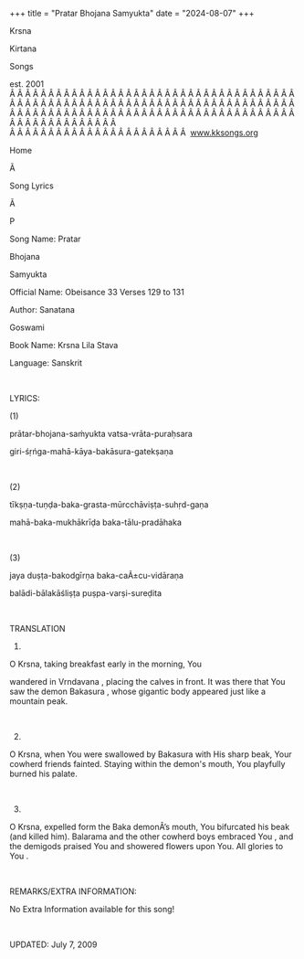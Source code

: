 +++ 
title = "Pratar Bhojana Samyukta"
date = "2024-08-07"
+++

Krsna
 
Kirtana
 
Songs

est. 2001
Â Â Â Â Â Â Â Â Â Â Â Â Â Â Â Â Â Â Â Â Â Â Â Â Â Â Â Â Â Â Â Â Â Â Â Â Â Â Â Â Â Â Â Â Â Â Â Â Â Â Â Â Â Â Â Â Â Â Â Â Â Â Â Â Â Â Â Â Â Â Â Â Â Â Â Â Â Â Â Â Â Â Â Â Â Â Â Â Â Â Â Â Â Â Â Â Â Â Â Â Â Â Â Â Â Â Â Â Â Â Â Â Â Â Â Â Â Â Â Â Â Â Â Â Â  
Â Â Â Â Â Â Â Â Â Â Â Â Â Â Â Â Â Â Â Â Â Â Â  
www.kksongs.org








Home


Ã 
 
Song Lyrics
 
Ã 
 
P


Song Name: 
Pratar
 
Bhojana
 
Samyukta


Official Name: Obeisance 33 Verses 129 to 131


Author: 
Sanatana
 
Goswami


Book Name: 
Krsna Lila 
Stava


Language: 
Sanskrit




 


LYRICS:


(1)


prātar-bhojana-saḿyukta vatsa-vrāta-puraḥsara 


giri-śṛńga-mahā-kāya-bakāsura-gatekṣaṇa


 


(2)


tīkṣṇa-tuṇḍa-baka-grasta-mūrcchāviṣṭa-suhṛd-gaṇa



mahā-baka-mukhākrīḍa baka-tālu-pradāhaka


 


(3)


jaya duṣṭa-bakodgīrṇa
baka-caÃ±cu-vidāraṇa 


balādi-bālakāśliṣṭa
puṣpa-varṣi-sureḍita


 


TRANSLATION


1)
O Krsna, taking breakfast early in the morning, 
You

wandered in 
Vrndavana
, placing the calves in front.
It was there that 
You
 saw the demon 
Bakasura
, whose gigantic body appeared just like a mountain
peak.


 


2)
O Krsna, when 
You
 were swallowed by 
Bakasura
 with His sharp beak, Your cowherd friends fainted.
Staying within the demon's mouth, 
You
 playfully burned
his palate.


 


3)
O Krsna, expelled form the 
Baka
 demonÂ’s mouth, 
You
 bifurcated his beak (and killed him). 
Balarama
 and the other cowherd boys embraced 
You
, and the demigods praised You and showered flowers upon
You. All glories to 
You
.


 


REMARKS/EXTRA INFORMATION:


No Extra Information available for this song!


 


UPDATED:
 July 7, 2009
